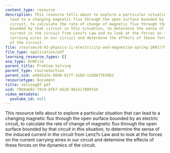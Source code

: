 ```yaml
---
content_type: resource
description: This resource tells about to explore a particular situation that can
  lead to a changing magnetic flux through the open surface bounded by an electric
  circuit, to calculate the rate of change of magnetic flux through the open surface
  bounded by that circuit in this situation, to determine the sense of the induced
  current in the circuit from Lenz?s Law and to look at the forces on the current
  carrying wires in our circuit and determine the effects of these forces on the dynamics
  of the circuit.
file: /courses/8-02-physics-ii-electricity-and-magnetism-spring-2007/79b9a68279c9bfb7452898c5170097e4_solving07.pdf
file_type: application/pdf
learning_resource_types: []
ocw_type: OCWFile
parent_title: Problem Solving
parent_type: CourseSection
parent_uid: ad9d1a7e-98d0-b1ff-318d-13ddbf7639b1
resourcetype: Document
title: solving07.pdf
uid: 79b9a682-79c9-bfb7-4528-98c5170097e4
video_metadata:
  youtube_id: null
---
```

This resource tells about to explore a particular situation that can lead to a changing magnetic flux through the open surface bounded by an electric circuit, to calculate the rate of change of magnetic flux through the open surface bounded by that circuit in this situation, to determine the sense of the induced current in the circuit from Lenz?s Law and to look at the forces on the current carrying wires in our circuit and determine the effects of these forces on the dynamics of the circuit.

